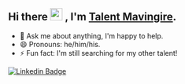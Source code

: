 
## Hi there <img src="https://media.giphy.com/media/hvRJCLFzcasrR4ia7z/giphy.gif" width="25px"> , I'm <a href="https://www.linkedin.com/in/talent-mavingire/" target="_blank">Talent Mavingire</a>.
- 💬 Ask me about anything, I'm happy to help. 
- 😄 Pronouns: he/him/his.
- ⚡ Fun fact: I'm still searching for my other talent!


[![Linkedin Badge](https://img.shields.io/badge/-LinkedIn-0e76a8?style=flat-square&logo=Linkedin&logoColor=white)](https://www.linkedin.com/in/talent-mavingire)


<!--
**ohthatspaul/ohthatspaul** is a ✨ _special_ ✨ repository because its `README.md` (this file) appears on your GitHub profile.

<p>
  <img height="180em" src="https://github-readme-stats.vercel.app/api?username=ohthatspaul&show_icons=true&hide_border=true&&count_private=true&include_all_commits=true" />
  <img height="180em" src="https://github-readme-stats.vercel.app/api/top-langs/?username=ohthatspaul&show_icons=true&hide_border=true&layout=compact&langs_count=8"/>
</p>

Here are some ideas to get you started:

- 🔭 I’m currently working on ...
- 🌱 I’m currently learning ...
- 👯 I’m looking to collaborate on ...
- 🤔 I’m looking for help with ...
- 💬 Ask me about ...
- 📫 How to reach me: ...
- 😄 Pronouns: ...
- ⚡ Fun fact: ...

- 👯 I’m looking to collaborate on interesting & fun projects


[![Website Badge](https://img.shields.io/badge/Website-3b5998?style=flat-square&logo=google-chrome&logoColor=white)](https://dangillis.dev/)
[![Twitter Badge](https://img.shields.io/badge/-Twitter-00acee?style=flat-square&logo=Twitter&logoColor=white)](https://twitter.com/Gilcrestian)
[![Instagram Badge](https://img.shields.io/badge/-Instagram-e4405f?style=flat-square&logo=Instagram&logoColor=white)](https://www.instagram.com/g.ilcrest/)
[![Medium Badge](https://img.shields.io/badge/medium-%2312100E.svg?&style=for-square&logo=medium&logoColor=white)](https://gilcrestian.medium.com/)
-->
